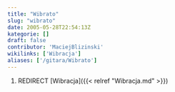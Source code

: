 ```yaml
---
title: "Wibrato"
slug: "wibrato"
date: 2005-05-28T22:54:13Z
kategorie: []
draft: false
contributor: 'MaciejBlizinski'
wikilinks: ['Wibracja']
aliases: ['/gitara/Wibrato']
---
```

1.  REDIRECT [Wibracja]({{< relref "Wibracja.md" >}})
